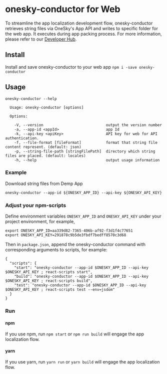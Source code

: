 # onesky-conductor for Web
To streamline the app localization development flow, onesky-conductor retrieves string files via OneSky's App API and writes to specific folder for the web app. It executes during app packing process. For more information, please refer to our [Developer Hub](https://developers.onesky.app/docs/web-installation).

## Install
Install and save onesky-conductor to your web app
`npm i -save onesky-conductor`

## Usage
```
onesky-conductor --help

  Usage: onesky-conductor [options]

  Options:

    -V, --version                            output the version number
    -a, --app-id <appId>                     app Id
    -k, --api-key <apiKey>                   API key for web for API authentication.
    -f, --file-format [fileFormat]           format that string file content represent. (default: json)
    -p, --string-file-path [stringFilePath]  directory which string files are placed. (default: locales)
    -h, --help                               output usage information
```

### Example
Download string files from Demp App
```
onesky-conductor --app-id ${ONESKY_APP_ID} --api-key ${ONESKY_API_KEY}
```

### Adjust your npm-scripts
Define environment variables `ONESKY_APP_ID` and `ONESKY_API_KEY` under your project environment, for example,
```
export ONESKY_APP_ID=aa339d82-7365-406b-af92-f3d1f4c77651
export ONESKY_API_KEY=291878c9b5de3fbdf7bedff8570c3d68
```

Then in `package.json`, append the onesky-conductor command with corresponding arguments to scripts, for example:
```
{
  "scripts": {
    "start": "onesky-conductor --app-id $ONESKY_APP_ID --api-key $ONESKY_API_KEY ; react-scripts start",
    "build": "onesky-conductor --app-id $ONESKY_APP_ID --api-key $ONESKY_API_KEY ; react-scripts build",
    "test": "onesky-conductor --app-id $ONESKY_APP_ID --api-key $ONESKY_API_KEY ; react-scripts test --env=jsdom"
  }
}
```

### Run
#### npm
If you use npm, run `npm start` or `npm run build` will engage the app localization flow.

#### yarn
If you use yarn, run `yarn run` or `yarn build` will engage the app localization flow.
